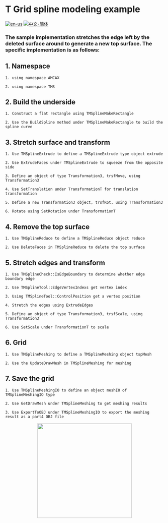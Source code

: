 # T Grid spline modeling example

[![en-us](https://img.shields.io/badge/en-us-yellow.svg)](./README.md) [![中文-简体](https://img.shields.io/badge/%E4%B8%AD%E6%96%87-%E7%AE%80%E4%BD%93-red.svg)](./README.zh_cn.md)

### The sample implementation stretches the edge left by the deleted surface around to generate a new top surface. The specific implementation is as follows:


## 1. Namespace

	1. using namespace AMCAX

	2. using namespace TMS

## 2. Build the underside

	1. Construct a flat rectangle using TMSplineMakeRectangle

	2. Use the BuildSpline method under TMSplineMakeRectangle to build the spline curve

## 3. Stretch surface and transform

	1. Use TMSplineExtrude to define a TMSplineExtrude type object extrude

	2. Use ExtrudeFaces under TMSplineExtrude to squeeze from the opposite side

	3. Define an object of type Transformation3, trsfMove, using Transformation3

	4. Use SetTranslation under TransformationT for translation transformation

	5. Define a new Transformation3 object, trsfRot, using Transformation3

	6. Rotate using SetRotation under TransformationT

## 4. Remove the top surface

	1. Use TMSplineReduce to define a TMSplineReduce object reduce

	2. Use DeleteFaces in TMSplineReduce to delete the top surface

## 5. Stretch edges and transform

	1. Use TMSplineCheck::IsEdgeBoundary to determine whether edge boundary edge

	2. Use TMSplineTool::EdgeVertexIndexs get vertex index
	
	3. Using TMSplineTool::ControlPosition get a vertex position

	4. Stretch the edges using ExtrudeEdges

	5. Define an object of type Transformation3, trsfScale, using Transformation3

	6. Use SetScale under TransformationT to scale

## 6. Grid

	1. Use TMSplineMeshing to define a TMSplineMeshing object tspMesh

	2. Use the UpdateDrawMesh in TMSplineMeshing for meshing


## 7. Save the grid

	1. Use TMSplineMeshingIO to define an object meshIO of TMSplineMeshingIO type

	2. Use GetDrawMesh under TMSplineMeshing to get meshing results

	3. Use ExportToOBJ under TMSplineMeshingIO to export the meshing result as a part4 OBJ file

<div align = center><img src="https://img2.imgtp.com/2024/05/16/hbgnYMPi.png" width="300" height="300">